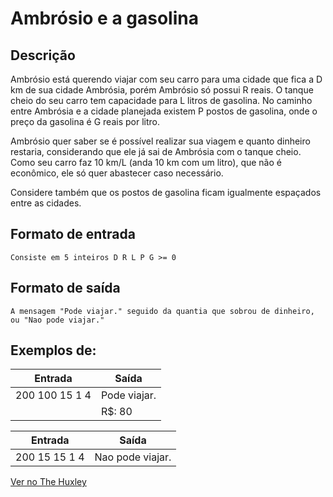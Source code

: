 # Ambrósio e a gasolina

## Descrição
Ambrósio está querendo viajar com seu carro para uma cidade que fica a D km de sua cidade Ambrósia, porém Ambrósio só possui R reais. O tanque cheio do seu carro tem capacidade para L litros de gasolina. No caminho entre Ambrósia e a cidade planejada existem P postos de gasolina, onde o preço da gasolina é G reais por litro.



Ambrósio quer saber se é possível realizar sua viagem e quanto dinheiro restaria, considerando que ele já sai de Ambrósia com o tanque cheio. Como seu carro faz 10 km/L (anda 10 km com um litro), que não é econômico, ele só quer abastecer caso necessário.


Considere também que os postos de gasolina ficam igualmente espaçados entre as cidades.

## Formato de entrada

    Consiste em 5 inteiros D R L P G >= 0

## Formato de saída

    A mensagem "Pode viajar." seguido da quantia que sobrou de dinheiro, ou "Nao pode viajar."

## Exemplos de:

| Entrada | Saída |
| -- | -- |
| 200 100 15 1 4 |  Pode viajar. |
| | R$: 80 |

| Entrada | Saída |
| -- | -- |
| 200 15 15 1 4 |  Nao pode viajar. |

[Ver no The Huxley](https://thehuxley.com/problem/2192)